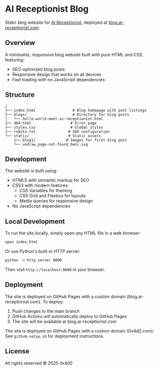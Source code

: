 # AI Receptionist Blog

Static blog website for [AI Receptionist](https://ai-receptionist.com/), deployed at [blog.ai-receptionist.com](https://blog.ai-receptionist.com/).

## Overview

A minimalist, responsive blog website built with pure HTML and CSS, featuring:
- SEO-optimized blog posts
- Responsive design that works on all devices
- Fast loading with no JavaScript dependencies

## Structure

```
/
├── index.html                 # Blog homepage with post listings
├── blogs/                     # Directory for blog posts
│   └── hello-world-meet-ai-receptionist.html
├── 404.html                  # Error page
├── styles.css                # Global styles
├── robots.txt               # SEO configuration
└── static/                  # Static assets
    ├── blog1/              # Images for first blog post
    └── undraw_page-not-found_6wni.svg
```

## Development

The website is built using:
- HTML5 with semantic markup for SEO
- CSS3 with modern features:
  - CSS Variables for theming
  - CSS Grid and Flexbox for layouts
  - Media queries for responsive design
- No JavaScript dependencies

## Local Development

To run the site locally, simply open any HTML file in a web browser:

```bash
open index.html
```

Or use Python's built-in HTTP server:

```bash
python -m http.server 8000
```

Then visit `http://localhost:8000` in your browser.

## Deployment

The site is deployed on GitHub Pages with a custom domain (blog.ai-receptionist.com). To deploy:

1. Push changes to the main branch
2. GitHub Actions will automatically deploy to GitHub Pages
3. The site will be available at blog.ai-receptionist.com

The site is deployed on GitHub Pages with a custom domain (0x4d2.com). See `github-setup.sh` for deployment instructions.

## License

All rights reserved © 2025 0x4d2
